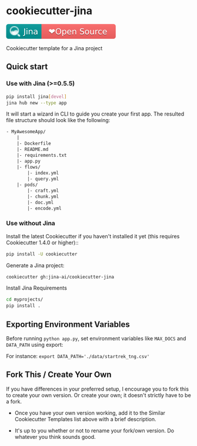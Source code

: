 # cookiecutter-jina

[![Jina](https://github.com/jina-ai/jina/blob/master/.github/badges/jina-badge.svg?raw=true  "We fully commit to open-source")](https://get.jina.ai)

Cookiecutter template for a Jina project

## Quick start


### Use with Jina (>=0.5.5)

```bash
pip install jina[devel]
jina hub new --type app
```

It will start a wizard in CLI to guide you create your first app. The resulted file structure should look like the following:

```text
- MyAwesomeApp/
    |
    |- Dockerfile
    |- README.md
    |- requirements.txt
    |- app.py
    |- flows/
        |- index.yml
        |- query.yml
    |- pods/
        |- craft.yml
        |- chunk.yml
        |- doc.yml
        |- encode.yml
```

### Use without Jina

Install the latest Cookiecutter if you haven't installed it yet (this requires
Cookiecutter 1.4.0 or higher)::

```bash
pip install -U cookiecutter
```

Generate a Jina project:

```bash
cookiecutter gh:jina-ai/cookiecutter-jina
```

Install Jina Requirements

```bash
cd myprojects/
pip install .
```


## Exporting Environment Variables

Before running ```python app.py```, set environment variables like ```MAX_DOCS``` and ```DATA_PATH``` using export:

For instance: ```export DATA_PATH='./data/startrek_tng.csv'```

## Fork This / Create Your Own

If you have differences in your preferred setup, I encourage you to fork this
to create your own version. Or create your own; it doesn't strictly have to
be a fork.

* Once you have your own version working, add it to the Similar Cookiecutter
  Templates list above with a brief description.

* It's up to you whether or not to rename your fork/own version. Do whatever
  you think sounds good.
